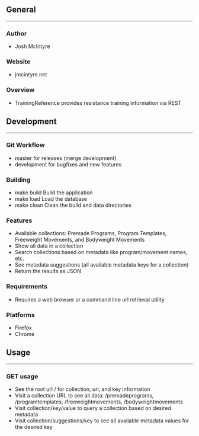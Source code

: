 ## General
____________

### Author
* Josh McIntyre

### Website
* jmcintyre.net

### Overview
* TrainingReference provides resistance training information via REST

## Development
________________

### Git Workflow
* master for releases (merge development)
* development for bugfixes and new features

### Building
* make build
Build the application
* make load
Load the database
* make clean
Clean the build and data directories

### Features
* Available collections: Premade Programs, Program Templates, Freeweight Movements, and Bodyweight Movements
* Show all data in a collection
* Search collections based on metadata like program/movement names, etc.
* See metadata suggestions (all available metadata keys for a collection)
* Return the results as JSON

### Requirements
* Requires a web browser or a command line url retrieval utility

### Platforms
* Firefox
* Chrome

## Usage
____________

### GET usage
* See the root url / for collection, url, and key information
* Visit a collection URL to see all data: /premadeprograms, /programtemplates, /freeweightmovements, /bodyweightmovements
* Visit collection/key/value to query a collection based on desired metadata
* Visit collection/suggestions/key to see all available metadata values for the desired key

